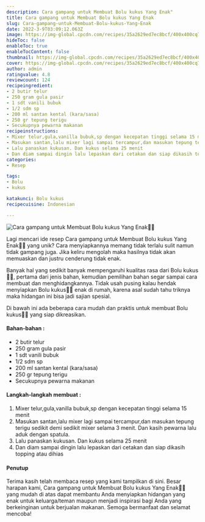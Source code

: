 ```yaml
---
description: Cara gampang untuk Membuat Bolu kukus Yang Enak"
title: Cara gampang untuk Membuat Bolu kukus Yang Enak
slug: Cara-gampang-untuk-Membuat-Bolu-kukus-Yang-Enak
date: 2022-3-9T03:09:12.063Z
image: https://img-global.cpcdn.com/recipes/35a2629ed7ec8bcf/400x400cq70/photo.jpg
hideToc: false
enableToc: true
enableTocContent: false
thumbnail: https://img-global.cpcdn.com/recipes/35a2629ed7ec8bcf/400x400cq70/photo.jpg
cover: https://img-global.cpcdn.com/recipes/35a2629ed7ec8bcf/400x400cq70/photo.jpg
author: admin
ratingvalue: 4.8
reviewcount: 124
recipeingredient:
- 2 butir telur
- 250 gram gula pasir
- 1 sdt vanili bubuk
- 1/2 sdm sp
- 200 ml santan kental (kara/sasa)
- 250 gr tepung terigu
- Secukupnya pewarna makanan
recipeinstructions:
- Mixer telur,gula,vanilla bubuk,sp dengan kecepatan tinggi selama 15 menit
- Masukan santan,lalu mixer lagi sampai tercampur,dan masukan tepung terigu sedikit demi sedikit mixer selama 3 menit. Dan kasih pewarna lalu aduk dengan spatula.
- Lalu panaskan kukusan. Dan kukus selama 25 menit
- Dan diam sampai dingin lalu lepaskan dari cetakan dan siap dikasih topping atau dihias
categories:
- Resep

tags:
- Bolu
- kukus

katakunci: Bolu kukus
recipecuisine: Indonesian

---
```


![Cara gampang untuk Membuat Bolu kukus Yang Enak👩‍🍳](https://img-global.cpcdn.com/recipes/35a2629ed7ec8bcf/400x400cq70/photo.jpg)

Lagi mencari ide resep Cara gampang untuk Membuat Bolu kukus Yang Enak👩‍🍳 yang unik? Cara menyiapkannya memang tidak terlalu sulit namun tidak gampang juga. Jika keliru mengolah maka hasilnya tidak akan memuaskan dan justru cenderung tidak enak.

Banyak hal yang sedikit banyak mempengaruhi kualitas rasa dari Bolu kukus👩‍🍳, pertama dari jenis bahan, kemudian pemilihan bahan segar sampai cara membuat dan menghidangkannya. Tidak usah pusing kalau hendak menyiapkan Bolu kukus👩‍🍳 enak di rumah, karena asal sudah tahu triknya maka hidangan ini bisa jadi sajian spesial.

Di bawah ini ada beberapa cara mudah dan praktis untuk membuat Bolu kukus👩‍🍳 yang siap dikreasikan.

<!--inarticleads1-->

#### Bahan-bahan :

- 2 butir telur
- 250 gram gula pasir
- 1 sdt vanili bubuk
- 1/2 sdm sp
- 200 ml santan kental (kara/sasa)
- 250 gr tepung terigu
- Secukupnya pewarna makanan

<!--inarticleads2-->

#### Langkah-langkah membuat :

1. Mixer telur,gula,vanilla bubuk,sp dengan kecepatan tinggi selama 15 menit
1. Masukan santan,lalu mixer lagi sampai tercampur,dan masukan tepung terigu sedikit demi sedikit mixer selama 3 menit. Dan kasih pewarna lalu aduk dengan spatula.
1. Lalu panaskan kukusan. Dan kukus selama 25 menit
1. Dan diam sampai dingin lalu lepaskan dari cetakan dan siap dikasih topping atau dihias

#### Penutup

Terima kasih telah membaca resep yang kami tampilkan di sini. Besar harapan kami, Cara gampang untuk Membuat Bolu kukus Yang Enak👩‍🍳 yang mudah di atas dapat membantu Anda menyiapkan hidangan yang enak untuk keluarga/teman maupun menjadi inspirasi bagi Anda yang berkeinginan untuk berjualan makanan. Semoga bermanfaat dan selamat mencoba!